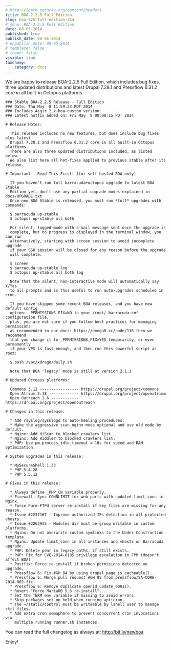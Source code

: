 ```yaml
---
# http://learn.getgrav.org/content/headers
title: BOA-2.2.5 Full Edition
slug: boa-225-full-edition-314
# menu: BOA-2.2.5 Full Edition
date: 08-05-2014
published: true
publish_date: 08-05-2014
# unpublish_date: 08-05-2014
# template: false
# theme: false
visible: true
taxonomy:
    category: docs
---
```


 We are happy to release BOA-2.2.5 Full Edition, which includes bug fixes, three updated distributions and latest Drupal 7.28.1 and Pressflow 6.31.2 core in all built-in Octopus platforms.

 
    ### Stable BOA-2.2.5 Release - Full Edition
    ### Date: Thu May  8 11:59:23 PDT 2014
    ### Includes Aegir 2.x-boa-custom version.
    ### Latest hotfix added on: Fri May  9 08:00:15 PDT 2014
    
    # Release Notes:
    
      This release includes no new features, but does include bug fixes plus latest
      Drupal 7.28.1 and Pressflow 6.31.2 core in all built-in Octopus platforms.
      There are also three updated distributions included, as listed below.
      We also list here all hot-fixes applied to previous stable after its release.
    
    # Important - Read This First! (for self-hosted BOA only)
    
      If you haven't run full barracuda+octopus upgrade to latest BOA Stable
      Edition yet, don't use any partial upgrade modes explained in docs/UPGRADE.txt
      Once new BOA Stable is released, you must run *full* upgrades with commands:
    
      $ barracuda up-stable
      $ octopus up-stable all both
    
      For silent, logged mode with e-mail message sent once the upgrade is
      complete, but no progress is displayed in the terminal window, you can run
      alternatively, starting with screen session to avoid incomplete upgrade
      if your SSH session will be closed for any reason before the upgrade
      will complete:
    
      $ screen
      $ barracuda up-stable log
      $ octopus up-stable all both log
    
      Note that the silent, non-interactive mode will automatically say Y/Yes
      to all prompts and is thus useful to run auto-upgrades scheduled in cron.
    
      If you have skipped some recent BOA releases, and you have new default config
      option: _PERMISSIONS_FIX=NO in your /root/.barracuda.cnf configuration file,
      plus, you are not sure if you follow best practices for managing permissions
      as recommended in our docs: https://omega8.cc/node/116 then we recommend
      that you change it to _PERMISSIONS_FIX=YES temporarily, or even permanently
      if your VPS is fast enough, and then run this powerful script as root:
    
      $ bash /var/xdrago/daily.sh
    
      Note that BOA 'legacy' mode is still at version 2.1.3
    
    # Updated Octopus platforms:
    
      Commons 3.12 ----------------- https://drupal.org/project/commons
      Open Atrium 2.18 ------------- https://drupal.org/project/openatrium
      Open Outreach 1.6 ------------ https://drupal.org/project/openoutreach
    
    # Changes in this release:
    
      * Add rsyslog/sysklogd to auto-healing procedures.
      * Make the aggressive scan_nginx mode optional and use old mode by default.
      * Nginx: Add HiScan to blocked crawlers list.
      * Nginx: Add Riddler to blocked crawlers list.
      * PHP: Use pm.process_idle_timeout = 10s for speed and RAM optimization.
    
    # System upgrades in this release:
    
      * MySecureShell 1.33
      * PHP 5.4.28
      * PHP 5.5.12
    
    # Fixes in this release:
    
      * Always define _PHP_CN variable properly.
      * Firewall: Sync CONNLIMIT for web ports with updated limit_conn in Nginx.
      * Force Pure-FTPd server re-install if key files are missing for any reason.
      * Issue #2237167 - Improve authorized IPs detection in all protected vhosts.
      * Issue #2262935 - Modules dir must be group writable in custom platforms.
      * Nginx: Do not overwrite custom symlinks to the Under Construction template.
      * Nginx: Update limit_conn in all instances and vhosts on Barracuda upgrade.
      * PHP: Delete pear in legacy paths, if still exists.
      * PHP: Fix for CVE-2014-0185 privilege escalation in FPM (doesn't affect BOA)
      * Postfix: Force re-install if broken permisions detected on upgrade.
      * Pressflow 6: Fix #GH 84 by using drupal_page_is_cacheable().
      * Pressflow 6: Merge pull request #GH 85 from pressflow/SA-CORE-2014-002-fix.
      * Pressflow 6: Remove duplicate openid_update_6001().
      * Revert "Force MariaDB 5.5 re-install".
      * Set the TERM env variable if missing to avoid errors.
      * Skip packages set on hold when running apticron.
      * The ~/static/control must be writeable by lshell user to manage ctrl files.
      * Add extra cron semaphore to prevent concurrent cron invocations via
        multiple running runner.sh instances.
    


 You can read the full changelog as always at: http://bit.ly/newboa

Enjoy!